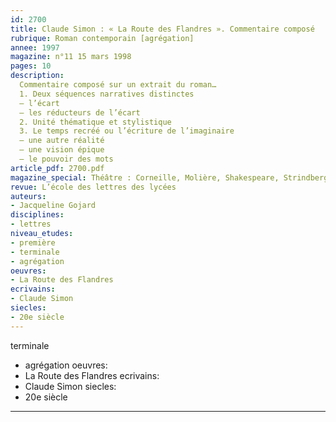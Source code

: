```yaml
---
id: 2700
title: Claude Simon : « La Route des Flandres ». Commentaire composé
rubrique: Roman contemporain [agrégation]
annee: 1997
magazine: n°11 15 mars 1998
pages: 10
description: 
  Commentaire composé sur un extrait du roman…
  1. Deux séquences narratives distinctes
  – l’écart
  – les réducteurs de l’écart
  2. Unité thématique et stylistique
  3. Le temps recréé ou l’écriture de l’imaginaire
  – une autre réalité
  – une vision épique
  – le pouvoir des mots
article_pdf: 2700.pdf
magazine_special: Théâtre : Corneille, Molière, Shakespeare, Strindberg
revue: L’école des lettres des lycées
auteurs:
- Jacqueline Gojard
disciplines:
- lettres
niveau_etudes:
- première
- terminale
- agrégation
oeuvres:
- La Route des Flandres
ecrivains:
- Claude Simon
siecles:
- 20e siècle
---
```

terminale
- agrégation
oeuvres:
- La Route des Flandres
ecrivains:
- Claude Simon
siecles:
- 20e siècle
---
